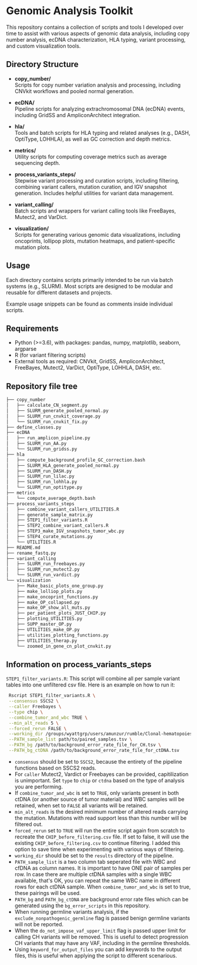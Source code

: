 # Genomic Analysis Toolkit

This repository contains a collection of scripts and tools I developed over time to assist with various aspects of genomic data analysis, including copy number analysis, ecDNA characterization, HLA typing, variant processing, and custom visualization tools.

## Directory Structure

- **copy_number/**  
  Scripts for copy number variation analysis and processing, including CNVkit workflows and pooled normal generation.

- **ecDNA/**  
  Pipeline scripts for analyzing extrachromosomal DNA (ecDNA) events, including GridSS and AmpliconArchitect integration.

- **hla/**  
  Tools and batch scripts for HLA typing and related analyses (e.g., DASH, OptiType, LOHHLA), as well as GC correction and depth metrics.

- **metrics/**  
  Utility scripts for computing coverage metrics such as average sequencing depth.

- **process_variants_steps/**  
  Stepwise variant processing and curation scripts, including filtering, combining variant callers, mutation curation, and IGV snapshot generation. Includes helpful utilities for variant data management.

- **variant_calling/**  
  Batch scripts and wrappers for variant calling tools like FreeBayes, Mutect2, and VarDict.

- **visualization/**  
  Scripts for generating various genomic data visualizations, including oncoprints, lollipop plots, mutation heatmaps, and patient-specific mutation plots.

## Usage

Each directory contains scripts primarily intended to be run via batch systems (e.g., SLURM). Most scripts are designed to be modular and reusable for different datasets and projects.

Example usage snippets can be found as comments inside individual scripts.

## Requirements

- Python (>=3.6), with packages: pandas, numpy, matplotlib, seaborn, argparse  
- R (for variant filtering scripts)  
- External tools as required: CNVkit, GridSS, AmpliconArchitect, FreeBayes, Mutect2, VarDict, OptiType, LOHHLA, DASH, etc.

## Repository file tree

```bash
├── copy_number
│   ├── calculate_CN_segment.py
│   ├── SLURM_generate_pooled_normal.py
│   ├── SLURM_run_cnvkit_coverage.py
│   └── SLURM_run_cnvkit_fix.py
├── define_classes.py
├── ecDNA
│   ├── run_amplicon_pipeline.py
│   ├── SLURM_run_AA.py
│   └── SLURM_run_gridss.py
├── hla
│   ├── compute_background_profile_GC_correction.bash
│   ├── SLURM_HLA_generate_pooled_normal.py
│   ├── SLURM_run_DASH.py
│   ├── SLURM_run_lilac.py
│   ├── SLURM_run_lohhla.py
│   └── SLURM_run_optitype.py
├── metrics
│   └── compute_average_depth.bash
├── process_variants_steps
│   ├── combine_variant_callers_UTILITIES.R
│   ├── generate_sample_matrix.py
│   ├── STEP1_filter_variants.R
│   ├── STEP2_combine_variant_callers.R
│   ├── STEP3_make_IGV_snapshots_tumor_wbc.py
│   ├── STEP4_curate_mutations.py
│   └── UTILITIES.R
├── README.md
├── rename_fastq.py
├── variant_calling
│   ├── SLURM_run_freebayes.py
│   ├── SLURM_run_mutect2.py
│   └── SLURM_run_vardict.py
└── visualization
    ├── Make_basic_plots_one_group.py
    ├── make_lolliop_plots.py
    ├── make_oncoprint_functions.py
    ├── make_OP_collapsed.py
    ├── make_OP_show_all_muts.py
    ├── per_patient_plots_JUST_CHIP.py
    ├── plotting_UTILITIES.py
    ├── SUPP_master_OP.py
    ├── UTILITIES_make_OP.py
    ├── utilities_plotting_functions.py
    ├── UTILITIES_therap.py
    └── zoomed_in_gene_cn_plot_cnvkit.py
```

## Information on process_variants_steps

 `STEP1_filter_variants.R`: This script will combine all per sample variant tables into one unfiltered csv file. Here is an example on how to run it:
 
 ```bash
  Rscript STEP1_filter_variants.R \
  --consensus SSCS2 \
  --caller Freebayes \
  --type chip \
  --combine_tumor_and_wbc TRUE \
  --min_alt_reads 5 \
  --forced_rerun FALSE \
  --working_dir /groups/wyattgrp/users/amunzur/rumble/Clonal-hematopoiesis-pipeline/results \
  --PATH_sample_list path/to/paired_samples.tsv \
  --PATH_bg /path/to/background_error_rate_file_for_CH.tsv \
  --PATH_bg_ctDNA /path/to/background_error_rate_file_for_ctDNA.tsv
  ```
  
  - `consensus` should be set to `SSCS2`, because the entirety of the pipeline functions based on SSCS2 reads. 
  - For `caller` Mutect2, Vardict or Freebayes can be provided, capitilization is unimportant. Set `type` to `chip` or `ctdna` based on the type of analysis you are performing.
  - If `combine_tumor_and_wbc` is set to `TRUE`, only variants present in both ctDNA (or another source of tumor material) and WBC samples will be retained, when set to `FALSE` all variants will be retained.
  - `min_alt_reads` is the desired minimum number of altered reads carrying the mutation. Mutations with read support less than this number will be filtered out.
  - `forced_rerun` set to `TRUE` will run the entire script again from scratch to recreate the `CHIP_before_filtering.csv` file. If set to false, it will use the existing `CHIP_before_filtering.csv` to continue filtering. I added this option to save time when experimenting with various ways of filtering.
  - `working_dir` should be set to the `results` directory of the pipeline.
  - `PATH_sample_list` is a two column tab seperated file with WBC and cfDNA as column names. It is important to have ONE pair of samples per row. In case there are multiple ctDNA samples with a single WBC available, that's OK, you can repeat the same WBC name in different rows for each ctDNA sample. When `combine_tumor_and_wbc` is set to true, these pairings will be used. 
  - `PATH_bg` and `PATH_bg_ctDNA` are background error rate files which can be generated using the `bg_error_scripts` in this repository.
  - When running germline variants analysis, if the `exclude_nonpathogenic_germline` flag is passed benign germline variants will not be reported.
  - When the `do_not_impose_vaf_upper_limit` flag is passed upper limit for calling CH variants will be removed. This is useful to detect progression CH variants that may have any VAF, including in the germline thresholds.
  - Using `keyword_for_output_files` you can add keywords to the output files, this is useful when applying the script to different scenarious.

